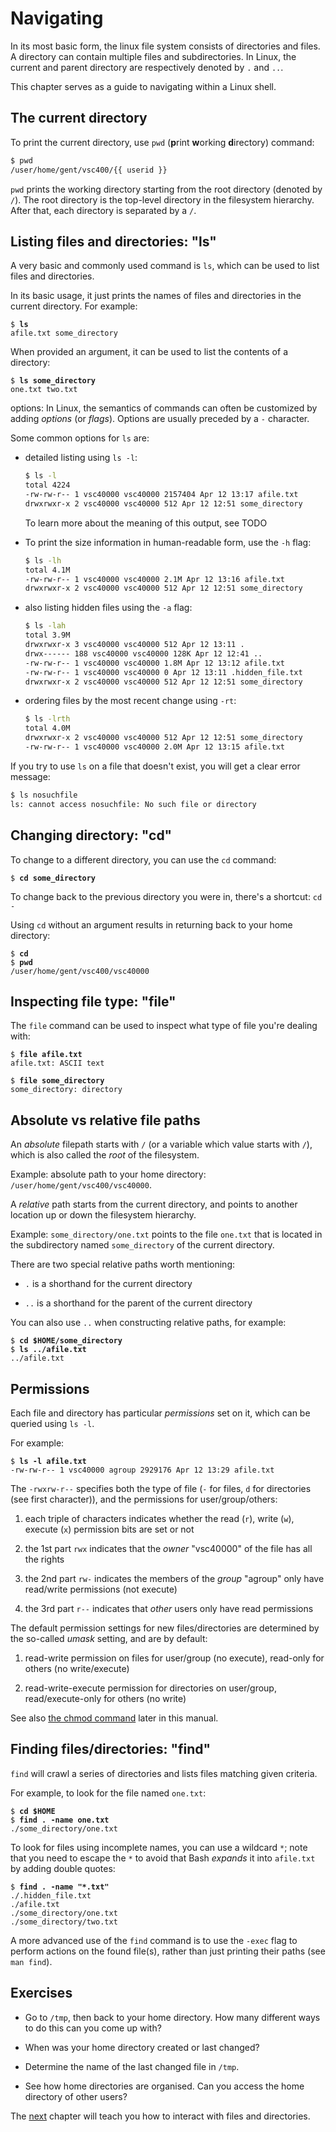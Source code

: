 # Navigating

In its most basic form, the linux file system consists of directories and files. 
A directory can contain multiple files and subdirectories. 
In Linux, the current and parent directory are respectively denoted by `.` and `..`.

This chapter serves as a guide to navigating within a Linux shell.

## The current directory

To print the current directory, use `pwd` (**p**rint **w**orking **d**irectory) command:

```bash
$ pwd
/user/home/gent/vsc400/{{ userid }}
```

`pwd` prints the working directory starting from the root directory (denoted by `/`). 
The root directory is the top-level directory in the filesystem hierarchy. 
After that, each directory is separated by a `/`.

## Listing files and directories: "ls"

A very basic and commonly used command is `ls`, which can be used to
list files and directories.

In its basic usage, it just prints the names of files and directories
in the current directory. For example:
<pre><code>$ <b>ls</b>
afile.txt some_directory
</code></pre>

When provided an argument, it can be used to list the contents of a directory:
<pre><code>$ <b>ls some_directory</b>
one.txt two.txt
</code></pre>


options:
In Linux, the semantics of commands can often be customized by adding *options* (or *flags*). 
Options are usually preceded by a `-` character.

Some common options for `ls` are:

-   detailed listing using `ls -l`:
    ```bash
    $ ls -l
    total 4224
    -rw-rw-r-- 1 vsc40000 vsc40000 2157404 Apr 12 13:17 afile.txt
    drwxrwxr-x 2 vsc40000 vsc40000 512 Apr 12 12:51 some_directory
    ```
    
    To learn more about the meaning of this output, see TODO

-   To print the size information in human-readable form, use the `-h`
    flag:
    ```bash
    $ ls -lh
    total 4.1M
    -rw-rw-r-- 1 vsc40000 vsc40000 2.1M Apr 12 13:16 afile.txt
    drwxrwxr-x 2 vsc40000 vsc40000 512 Apr 12 12:51 some_directory
    ``` 

-   also listing hidden files using the `-a` flag:

    ```bash
    $ ls -lah
    total 3.9M
    drwxrwxr-x 3 vsc40000 vsc40000 512 Apr 12 13:11 .
    drwx------ 188 vsc40000 vsc40000 128K Apr 12 12:41 ..
    -rw-rw-r-- 1 vsc40000 vsc40000 1.8M Apr 12 13:12 afile.txt
    -rw-rw-r-- 1 vsc40000 vsc40000 0 Apr 12 13:11 .hidden_file.txt
    drwxrwxr-x 2 vsc40000 vsc40000 512 Apr 12 12:51 some_directory
    ```

-   ordering files by the most recent change using `-rt`:

    ```bash
    $ ls -lrth
    total 4.0M
    drwxrwxr-x 2 vsc40000 vsc40000 512 Apr 12 12:51 some_directory
    -rw-rw-r-- 1 vsc40000 vsc40000 2.0M Apr 12 13:15 afile.txt
    ```

If you try to use `ls` on a file that doesn't exist, you will get a clear error message:

```bash
$ ls nosuchfile
ls: cannot access nosuchfile: No such file or directory
```

## Changing directory: "cd"

To change to a different directory, you can use the `cd` command:
<pre><code>$ <b>cd some_directory</b></code></pre>
To change back to the previous directory you were in, there's a
shortcut: `cd -`

Using `cd` without an argument results in returning back to your home
directory:
<pre><code>$ <b>cd</b>
$<b> pwd</b>
/user/home/gent/vsc400/vsc40000
</code></pre>


## Inspecting file type: "file"

The `file` command can be used to inspect what type of file you're
dealing with:
<pre><code>$ <b>file afile.txt</b>
afile.txt: ASCII text

$ <b>file some_directory</b>
some_directory: directory
</code></pre>

## Absolute vs relative file paths

An *absolute* filepath starts with `/` (or a variable which value starts
with `/`), which is also called the *root* of the filesystem.

Example: absolute path to your home directory: `/user/home/gent/vsc400/vsc40000`.

A *relative* path starts from the current directory, and points to
another location up or down the filesystem hierarchy.

Example: `some_directory/one.txt` points to the file `one.txt` that is
located in the subdirectory named `some_directory` of the current
directory.

There are two special relative paths worth mentioning:

-   `.` is a shorthand for the current directory

-   `..` is a shorthand for the parent of the current directory

You can also use `..` when constructing relative paths, for example:
<pre><code>$ <b>cd $HOME/some_directory</b>
$ <b>ls ../afile.txt</b>
../afile.txt
</code></pre>

## Permissions

[//]: # (sec:permissions)

Each file and directory has particular *permissions* set on it, which
can be queried using `ls -l`.

For example:
<pre><code>$ <b>ls -l afile.txt</b>
-rw-rw-r-- 1 vsc40000 agroup 2929176 Apr 12 13:29 afile.txt
</code></pre>

The `-rwxrw-r--` specifies both the type of file (`-` for files, `d` for
directories (see first character)), and the permissions for
user/group/others:

1.  each triple of characters indicates whether the read (`r`), write
    (`w`), execute (`x`) permission bits are set or not

2.  the 1st part `rwx` indicates that the *owner* "vsc40000" of the file has all
    the rights

3.  the 2nd part `rw-` indicates the members of the *group* "agroup"
    only have read/write permissions (not execute)

4.  the 3rd part `r--` indicates that *other* users only have read
    permissions

The default permission settings for new files/directories are determined
by the so-called *umask* setting, and are by default:

1.  read-write permission on files for user/group (no execute),
    read-only for others (no write/execute)

2.  read-write-execute permission for directories on user/group,
    read/execute-only for others (no write)

See also [the chmod command](manipulating_files_and_directories.md#changing-permissions---chmod--sec--chmod) 
later in this manual.

Finding files/directories: "find"
---------------------------------

`find` will crawl a series of directories and lists files matching given
criteria.

For example, to look for the file named `one.txt`:
<pre><code>$ <b>cd $HOME</b>
$ <b>find . -name one.txt</b>
./some_directory/one.txt
</code></pre>

To look for files using incomplete names, you can use a wildcard `*`;
note that you need to escape the `*` to avoid that Bash *expands* it
into `afile.txt` by adding double quotes:
<pre><code>$ <b>find . -name "*.txt"</b>
./.hidden_file.txt
./afile.txt
./some_directory/one.txt
./some_directory/two.txt
</code></pre>

A more advanced use of the `find` command is to use the `-exec` flag to
perform actions on the found file(s), rather than just printing their
paths (see `man find`).

Exercises
---------

-   Go to `/tmp`, then back to your home directory. How many different
    ways to do this can you come up with?

-   When was your home directory created or last changed?

-   Determine the name of the last changed file in `/tmp`.

-   See how home directories are organised. Can you access the home
    directory of other users?

The [next](manipulating_files_and_directories.md) chapter will teach you how to interact with files and directories.
